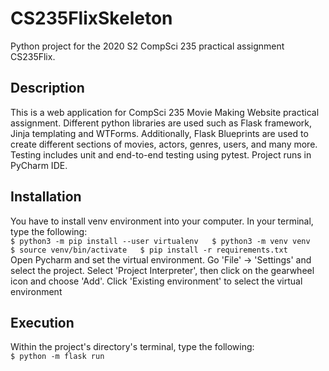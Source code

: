 # CS235FlixSkeleton
Python project for the 2020 S2 CompSci 235 practical assignment CS235Flix.

## Description  
This is a web application for CompSci 235 Movie Making Website practical assignment. Different python libraries are used such as Flask framework, Jinja templating and WTForms. Additionally, Flask Blueprints are used to create different sections of movies, actors, genres, users, and many more. Testing includes unit and end-to-end testing using pytest. Project runs in PyCharm IDE.

## Installation
You have to install venv environment into your computer. In your terminal, type the following:  
`
$ python3 -m pip install --user virtualenv  
$ python3 -m venv venv  
$ source venv/bin/activate  
$ pip install -r requirements.txt  
`  
Open Pycharm and set the virtual environment. Go 'File' -> 'Settings' and select the project. Select 'Project Interpreter', then click on the gearwheel icon and choose 'Add'. Click 'Existing environment' to select the virtual environment

## Execution  
Within the project's directory's terminal, type the following:  
`
$ python -m flask run
`
